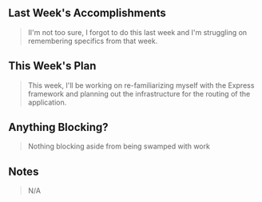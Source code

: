 ## Last Week's Accomplishments

> II'm not too sure, I forgot to do this last week and I'm struggling on remembering specifics from that week.

## This Week's Plan

> This week, I'll be working on re-familiarizing myself with the Express framework and planning out the infrastructure for the routing of the application.

## Anything Blocking?

> Nothing blocking aside from being swamped with work

## Notes

> N/A
